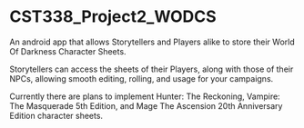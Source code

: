 # CST338_Project2_WODCS
An android app that allows Storytellers and Players alike to store their World Of Darkness Character Sheets.

Storytellers can access the sheets of their Players, along with those of their NPCs, allowing smooth editing, rolling, and usage for your campaigns.

Currently there are plans to implement Hunter: The Reckoning, Vampire: The Masquerade 5th Edition, and Mage The Ascension 20th Anniversary Edition character sheets.
